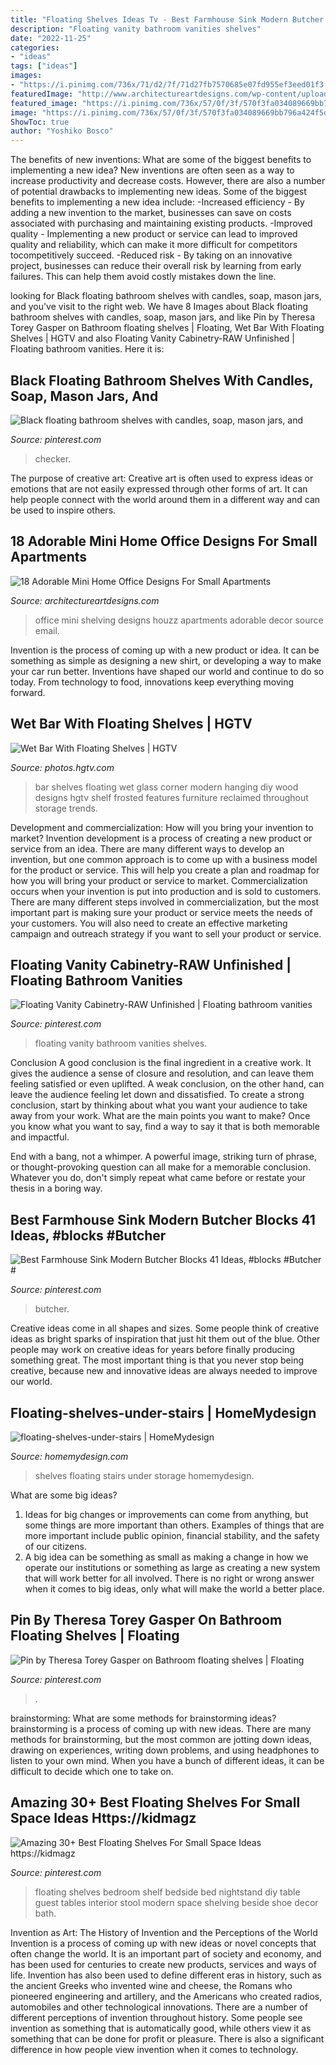 ```yaml
---
title: "Floating Shelves Ideas Tv - Best Farmhouse Sink Modern Butcher Blocks 41 Ideas, #blocks #butcher #"
description: "Floating vanity bathroom vanities shelves"
date: "2022-11-25"
categories:
- "ideas"
tags: ["ideas"]
images:
- "https://i.pinimg.com/736x/71/d2/7f/71d27fb7570685e07fd955ef3eed01f3.jpg"
featuredImage: "http://www.architectureartdesigns.com/wp-content/uploads/2015/01/658.jpg"
featured_image: "https://i.pinimg.com/736x/57/0f/3f/570f3fa034089669bb796a424f5d2143.jpg"
image: "https://i.pinimg.com/736x/57/0f/3f/570f3fa034089669bb796a424f5d2143.jpg"
ShowToc: true
author: "Yoshiko Bosco"
---
```



The benefits of new inventions: What are some of the biggest benefits to implementing a new idea?
New inventions are often seen as a way to increase productivity and decrease costs. However, there are also a number of potential drawbacks to implementing new ideas. Some of the biggest benefits to implementing a new idea include: 
-Increased efficiency - By adding a new invention to the market, businesses can save on costs associated with purchasing and maintaining existing products. 
-Improved quality - Implementing a new product or service can lead to improved quality and reliability, which can make it more difficult for competitors tocompetitively succeed. 
-Reduced risk - By taking on an innovative project, businesses can reduce their overall risk by learning from early failures. This can help them avoid costly mistakes down the line.

	

		
looking for Black floating bathroom shelves with candles, soap, mason jars, and you've visit to the right web. We have 8 Images about Black floating bathroom shelves with candles, soap, mason jars, and like Pin by Theresa Torey Gasper on Bathroom floating shelves | Floating, Wet Bar With Floating Shelves | HGTV and also Floating Vanity Cabinetry-RAW Unfinished | Floating bathroom vanities. Here it is:
		
    
## Black Floating Bathroom Shelves With Candles, Soap, Mason Jars, And

<img loading=lazy src="https://i.pinimg.com/736x/57/0f/3f/570f3fa034089669bb796a424f5d2143.jpg" onerror="this.onerror=null;this.src='https://tse3.mm.bing.net/th?id=OIP.D9AL0bIULhI-ZDuBIpRdsgHaJ3&amp;pid=15.1';" alt="Black floating bathroom shelves with candles, soap, mason jars, and">

_Source: pinterest.com_

>checker. 

	

The purpose of creative art:
Creative art is often used to express ideas or emotions that are not easily expressed through other forms of art. It can help people connect with the world around them in a different way and can be used to inspire others.

    
## 18 Adorable Mini Home Office Designs For Small Apartments

<img loading=lazy src="http://www.architectureartdesigns.com/wp-content/uploads/2015/01/658.jpg" onerror="this.onerror=null;this.src='https://tse4.mm.bing.net/th?id=OIP.il4nRzX3k-73tHBjrGM7HwAAAA&amp;pid=15.1';" alt="18 Adorable Mini Home Office Designs For Small Apartments">

_Source: architectureartdesigns.com_

>office mini shelving designs houzz apartments adorable decor source email. 

	

Invention is the process of coming up with a new product or idea. It can be something as simple as designing a new shirt, or developing a way to make your car run better. Inventions have shaped our world and continue to do so today. From technology to food, innovations keep everything moving forward.

    
## Wet Bar With Floating Shelves | HGTV

<img loading=lazy src="https://hgtvhome.sndimg.com/content/dam/images/hgtv/fullset/2015/1/9/0/Dresner-Design_Trump_Wet-Bar.jpg.rend.hgtvcom.616.924.suffix/1420838698668.jpeg" onerror="this.onerror=null;this.src='https://tse3.mm.bing.net/th?id=OIP.Er75XI7Z5LDNswBDK7wgcQHaLH&amp;pid=15.1';" alt="Wet Bar With Floating Shelves | HGTV">

_Source: photos.hgtv.com_

>bar shelves floating wet glass corner modern hanging diy wood designs hgtv shelf frosted features furniture reclaimed throughout storage trends. 

	

Development and commercialization: How will you bring your invention to market?
Invention development is a process of creating a new product or service from an idea. There are many different ways to develop an invention, but one common approach is to come up with a business model for the product or service. This will help you create a plan and roadmap for how you will bring your product or service to market.
 Commercialization occurs when your invention is put into production and is sold to customers. There are many different steps involved in commercialization, but the most important part is making sure your product or service meets the needs of your customers. You will also need to create an effective marketing campaign and outreach strategy if you want to sell your product or service.

    
## Floating Vanity Cabinetry-RAW Unfinished | Floating Bathroom Vanities

<img loading=lazy src="https://i.pinimg.com/736x/1a/4b/ba/1a4bbaa3b0c1634921b4ee4aec77f7f3.jpg" onerror="this.onerror=null;this.src='https://tse1.mm.bing.net/th?id=OIP.uusFC1CbsytIAuFjBGyj1wHaKX&amp;pid=15.1';" alt="Floating Vanity Cabinetry-RAW Unfinished | Floating bathroom vanities">

_Source: pinterest.com_

>floating vanity bathroom vanities shelves. 

	

Conclusion
A good conclusion is the final ingredient in a creative work. It gives the audience a sense of closure and resolution, and can leave them feeling satisfied or even uplifted. A weak conclusion, on the other hand, can leave the audience feeling let down and dissatisfied.
To create a strong conclusion, start by thinking about what you want your audience to take away from your work. What are the main points you want to make? Once you know what you want to say, find a way to say it that is both memorable and impactful.

End with a bang, not a whimper. A powerful image, striking turn of phrase, or thought-provoking question can all make for a memorable conclusion. Whatever you do, don't simply repeat what came before or restate your thesis in a boring way.

    
## Best Farmhouse Sink Modern Butcher Blocks 41 Ideas, #blocks #Butcher #

<img loading=lazy src="https://i.pinimg.com/736x/71/d2/7f/71d27fb7570685e07fd955ef3eed01f3.jpg" onerror="this.onerror=null;this.src='https://tse1.mm.bing.net/th?id=OIP.HyMaVocR51J_pyIvlTYjkAAAAA&amp;pid=15.1';" alt="Best Farmhouse Sink Modern Butcher Blocks 41 Ideas, #blocks #Butcher #">

_Source: pinterest.com_

>butcher. 

	

Creative ideas come in all shapes and sizes. Some people think of creative ideas as bright sparks of inspiration that just hit them out of the blue. Other people may work on creative ideas for years before finally producing something great. The most important thing is that you never stop being creative, because new and innovative ideas are always needed to improve our world.

    
## Floating-shelves-under-stairs | HomeMydesign

<img loading=lazy src="https://homemydesign.com/wp-content/uploads/2014/04/floating-shelves-under-stairs.jpg" onerror="this.onerror=null;this.src='https://tse3.mm.bing.net/th?id=OIP.VfrHt88b1fDsUMhtFKaMcgHaLD&amp;pid=15.1';" alt="floating-shelves-under-stairs | HomeMydesign">

_Source: homemydesign.com_

>shelves floating stairs under storage homemydesign. 

	

What are some big ideas?
1. Ideas for big changes or improvements can come from anything, but some things are more important than others. Examples of things that are more important include public opinion, financial stability, and the safety of our citizens.
2. A big idea can be something as small as making a change in how we operate our institutions or something as large as creating a new system that will work better for all involved. There is no right or wrong answer when it comes to big ideas, only what will make the world a better place.

    
## Pin By Theresa Torey Gasper On Bathroom Floating Shelves | Floating

<img loading=lazy src="https://i.pinimg.com/736x/e9/e5/e2/e9e5e28ac5535b168afa14a7a4da9ce9--floating-shelves.jpg" onerror="this.onerror=null;this.src='https://tse3.mm.bing.net/th?id=OIP.-yPclrjXduV9b69Y9p8X7AHaJ3&amp;pid=15.1';" alt="Pin by Theresa Torey Gasper on Bathroom floating shelves | Floating">

_Source: pinterest.com_

>. 

	

brainstorming: What are some methods for brainstorming ideas?
brainstorming is a process of coming up with new ideas. There are many methods for brainstorming, but the most common are jotting down ideas, drawing on experiences, writing down problems, and using headphones to listen to your own mind. When you have a bunch of different ideas, it can be difficult to decide which one to take on.

    
## Amazing 30+ Best Floating Shelves For Small Space Ideas Https://kidmagz

<img loading=lazy src="https://i.pinimg.com/736x/db/6c/ca/db6ccaa30fc75c397fc82088ab81dbc6.jpg" onerror="this.onerror=null;this.src='https://tse2.mm.bing.net/th?id=OIP.kFtiNvTlypdKhUlxqlzvCQHaLI&amp;pid=15.1';" alt="Amazing 30+ Best Floating Shelves For Small Space Ideas https://kidmagz">

_Source: pinterest.com_

>floating shelves bedroom shelf bedside bed nightstand diy table guest tables interior stool modern space shelving beside shoe decor bath. 

	

Invention as Art: The History of Invention and the Perceptions of the World
Invention is a process of coming up with new ideas or novel concepts that often change the world. It is an important part of society and economy, and has been used for centuries to create new products, services and ways of life. Invention has also been used to define different eras in history, such as the ancient Greeks who invented wine and cheese, the Romans who pioneered engineering and artillery, and the Americans who created radios, automobiles and other technological innovations.
There are a number of different perceptions of invention throughout history. Some people see invention as something that is automatically good, while others view it as something that can be done for profit or pleasure. There is also a significant difference in how people view invention when it comes to technology.

